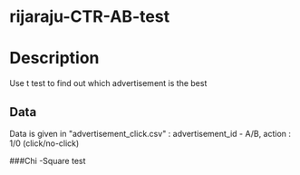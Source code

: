 # rijaraju-CTR-AB-test

# Description 
Use t test to find out which advertisement is the best

## Data
Data is given in "advertisement_click.csv" : advertisement_id - A/B,  action : 1/0 (click/no-click)

###Chi -Square test 



